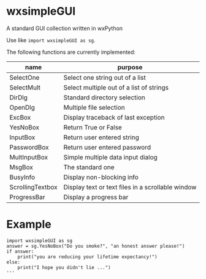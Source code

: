 # wxsimpleGUI
A standard GUI collection written in wxPython

Use like `import wxsimpleGUI as sg`.

The following functions are currently implemented:

|name|purpose|
|----|-------|
|SelectOne|Select one string out of a list|
|SelectMult|Select multiple out of a list of strings|
|DirDlg|Standard directory selection|
|OpenDlg|Multiple file selection|
|ExcBox|Display traceback of last exception|
|YesNoBox|Return True or False|
|InputBox|Return user entered string|
|PasswordBox|Return user entered password|
|MultInputBox|Simple multiple data input dialog|
|MsgBox|The standard one|
|BusyInfo|Display non-blocking info|
|ScrollingTextbox|Display text or text files in a scrollable window|
|ProgressBar|Display a progress bar|

# Example

```
import wxsimpleGUI as sg
answer = sg.YesNoBox("Do you smoke?", "an honest answer please!")
if answer:
    print("you are reducing your lifetime expectancy!")
else:
    print("I hope you didn't lie ...")
''' 
